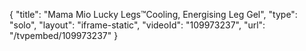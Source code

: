 {
    "title": "Mama Mio Lucky Legs&trade;Cooling, Energising Leg Gel",
    "type": "solo",
    "layout": "iframe-static",
    "videoId": "109973237",
    "url": "\/tvpembed\/109973237"
}